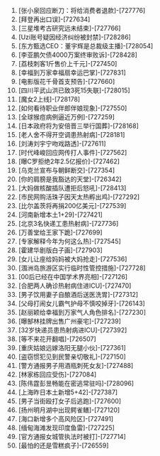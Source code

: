 
1. [张小泉回应断刀：将给消费者退款]-[727776]
1. [拜登再出口误]-[727634]
1. [三星堆考古研究远未结束]-[727766]
1. [Uzi账号疑因经济纠纷被封禁]-[728286]
1. [东方甄选CEO：董宇辉是总裁级主播]-[728054]
1. [李亚鹏欠债4000万案终审败诉]-[728428]
1. [荔枝刺客1斤售价上千元]-[727450]
1. [幸福到万家幸福扇幸运巴掌]-[727831]
1. [电影版花千骨首支预告]-[727660]
1. [四川平武山洪已致3死15失联]-[728015]
1. [魔女2上线]-[728178]
1. [如何看待职业伴郎伴娘现象]-[727550]
1. [全球猴痘病例逼近万例]-[727259]
1. [日本政府将为安倍晋三举行国葬]-[728168]
1. [老人舍不得开空调患热射病]-[728181]
1. [刘涛刘宇宁吻戏路透]-[727611]
1. [时代峰峻回应网传打人事件]-[727562]
1. [曝C罗拒绝2年2.5亿报价]-[727462]
1. [乌克兰宣布与朝鲜断交]-[727354]
1. [你的肩膀是我豁达的天堂]-[726342]
1. [大妈做核酸插队遭拒后怒吼]-[728413]
1. [市民网购活珠子因天太热孵出鸡]-[727292]
1. [比尔盖茨将再捐200亿美元]-[727539]
1. [河南新增本土1+29]-[727421]
1. [北京3名快递工患热射病]-[727736]
1. [万善堂给王家下跪]-[727699]
1. [专家解释今年为何这么热]-[727545]
1. [霍建华剧版白子画]-[727903]
1. [女儿让座给妈妈被大妈抢走]-[727536]
1. [涠洲岛旅游区实行临时性管控措施]-[727728]
1. [00后已经在中国学术界亮相]-[727126]
1. [合肥两人确诊热射病住进ICU]-[727470]
1. [男子饮用妻子自酿酒后送医洗胃]-[727312]
1. [父母打闹女儿霸气护母不慎咬掉牙]-[726143]
1. [赵丽颖给幸福到万家气人角色排名]-[727230]
1. [曝郜林挂牌出售广州豪宅]-[727239]
1. [32岁快递员患热射病进ICU]-[727392]
1. [等不来花开翻唱]-[726507]
1. [重庆姑娘远嫁洛阳无腿小伙]-[727361]
1. [盗窃惯犯见到民警亲切敬礼]-[727150]
1. [警方通报男子用酒瓶刺死女友]-[727488]
1. [林家栋回应受伤]-[727084]
1. [陈伟霆彭昱畅能在密逃常驻吗]-[728096]
1. [上海昨日本土新增5+42]-[727387]
1. [男子当街殴打女子后逃跑]-[727600]
1. [扬州明月湖中出现鳄雀鳝]-[727120]
1. [海口新增多个高风险区]-[727491]
1. [缅甸海滩发现印度鱼雷]-[727225]
1. [官方通报女城管执法时被打]-[727714]
1. [最怕的还是雪糕疯子]-[726559]